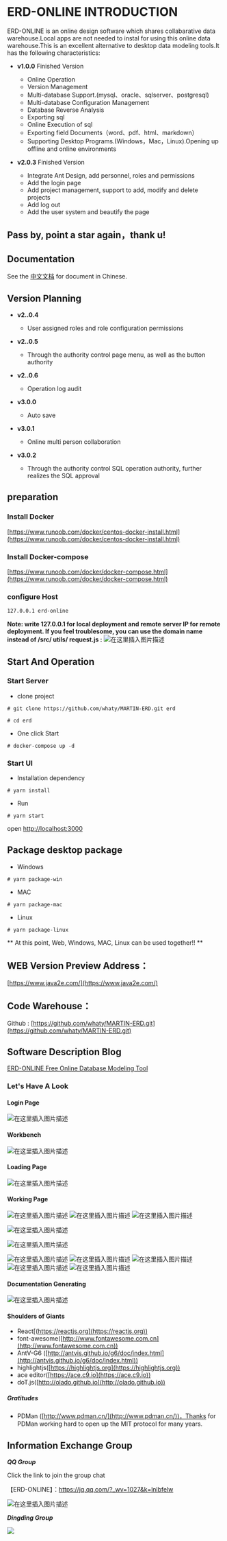 
# ERD-ONLINE INTRODUCTION
ERD-ONLINE is an online design software which shares collabarative data warehouse.Local apps are not needed to instal for using this online data warehouse.This is an excellent alternative to desktop data modeling tools.It has the following characteristics:
- **v1.0.0** Finished Version
	 - Online Operation
	 - Version Management
	 - Multi-database Support.(mysql、oracle、sqlserver、postgresql)
	 - Multi-database Configuration Management
	 - Database Reverse Analysis
	 - Exporting sql
	 - Online Execution of sql
	 - Exporting field Documents（word、pdf、html、markdown）
	 - Supporting Desktop Programs.(Windows，Mac，Linux).Opening up offline and online environments

- **v2.0.3** Finished Version
	 - Integrate Ant Design, add personnel, roles and permissions
	 - Add the login page
	 - Add project management, support to add, modify and delete projects
	 - Add log out
	 - Add the user system and beautify the page

## Pass by, point a star again，thank u!

## Documentation
 See the [中文文档](./README_CN.md) for document in Chinese.

## Version Planning
- **v2..0.4**
	-  User assigned roles and role configuration permissions

- **v2..0.5**
	-  Through the authority control page menu, as well as the button authority


- **v2..0.6**
	-  Operation log audit

- **v3.0.0**
	- 	Auto save

- **v3.0.1**
	- 	Online multi person collaboration
	
- **v3.0.2**
	- 	Through the authority control SQL operation authority, further realizes the SQL approval

 ## preparation

### Install Docker
[https://www.runoob.com/docker/centos-docker-install.html](https://www.runoob.com/docker/centos-docker-install.html)

### Install Docker-compose
[https://www.runoob.com/docker/docker-compose.html](https://www.runoob.com/docker/docker-compose.html)

### configure Host
```bash
127.0.0.1 erd-online
```
 **Note: write 127.0.0.1 for local deployment and remote server IP for remote deployment. If you feel troublesome, you can use the domain name instead of /src/ utils/ request.js :**
 ![在这里插入图片描述](https://img-blog.csdnimg.cn/2020113017231535.png?x-oss-process=image/watermark,type_ZmFuZ3poZW5naGVpdGk,shadow_10,text_aHR0cHM6Ly9ibG9nLmNzZG4ubmV0L3FxXzMwMDU0OTYx,size_16,color_FFFFFF,t_70)


## Start And Operation
### Start Server
- clone project
```shell script
# git clone https://github.com/whaty/MARTIN-ERD.git erd

# cd erd

```
- One click Start
```shell script
# docker-compose up -d

```

### Start UI
- Installation dependency
```shell script
# yarn install
```

- Run

```
# yarn start
```
open [http://localhost:3000](http://localhost:3000)

## Package desktop package

- Windows
```
# yarn package-win
```

- MAC
```
# yarn package-mac
```

- Linux
```
# yarn package-linux
```

** At this point, Web, Windows, MAC, Linux can be used together!! **

## WEB Version Preview Address：

[https://www.java2e.com/](https://www.java2e.com/)

## Code Warehouse：

Github : [https://github.com/whaty/MARTIN-ERD.git](https://github.com/whaty/MARTIN-ERD.git)

## Software Description Blog

[ERD-ONLINE Free Online Database Modeling Tool](https://my.oschina.net/martin88/blog/4719346 "ERD-ONLINE Free Online Database Modeling Tool")


###  Let's Have A Look

#### Login Page
![在这里插入图片描述](https://img-blog.csdnimg.cn/2020111611212547.png?x-oss-process=image/watermark,type_ZmFuZ3poZW5naGVpdGk,shadow_10,text_aHR0cHM6Ly9ibG9nLmNzZG4ubmV0L3FxXzMwMDU0OTYx,size_16,color_FFFFFF,t_70#pic_center)
#### Workbench
![在这里插入图片描述](https://img-blog.csdnimg.cn/20201116112149167.png?x-oss-process=image/watermark,type_ZmFuZ3poZW5naGVpdGk,shadow_10,text_aHR0cHM6Ly9ibG9nLmNzZG4ubmV0L3FxXzMwMDU0OTYx,size_16,color_FFFFFF,t_70#pic_center)


#### Loading Page
![在这里插入图片描述](https://img-blog.csdnimg.cn/20201116112328963.png?x-oss-process=image/watermark,type_ZmFuZ3poZW5naGVpdGk,shadow_10,text_aHR0cHM6Ly9ibG9nLmNzZG4ubmV0L3FxXzMwMDU0OTYx,size_16,color_FFFFFF,t_70#pic_center)



#### Working Page
![在这里插入图片描述](https://img-blog.csdnimg.cn/20201116112229639.png?x-oss-process=image/watermark,type_ZmFuZ3poZW5naGVpdGk,shadow_10,text_aHR0cHM6Ly9ibG9nLmNzZG4ubmV0L3FxXzMwMDU0OTYx,size_16,color_FFFFFF,t_70#pic_center)
![在这里插入图片描述](https://img-blog.csdnimg.cn/20201116112755606.png?x-oss-process=image/watermark,type_ZmFuZ3poZW5naGVpdGk,shadow_10,text_aHR0cHM6Ly9ibG9nLmNzZG4ubmV0L3FxXzMwMDU0OTYx,size_16,color_FFFFFF,t_70#pic_center)
![在这里插入图片描述](https://img-blog.csdnimg.cn/20201116112815724.png?x-oss-process=image/watermark,type_ZmFuZ3poZW5naGVpdGk,shadow_10,text_aHR0cHM6Ly9ibG9nLmNzZG4ubmV0L3FxXzMwMDU0OTYx,size_16,color_FFFFFF,t_70#pic_center)

![在这里插入图片描述](https://img-blog.csdnimg.cn/20201116113101826.png?x-oss-process=image/watermark,type_ZmFuZ3poZW5naGVpdGk,shadow_10,text_aHR0cHM6Ly9ibG9nLmNzZG4ubmV0L3FxXzMwMDU0OTYx,size_16,color_FFFFFF,t_70#pic_center)


![在这里插入图片描述](https://img-blog.csdnimg.cn/20201116113031403.png?x-oss-process=image/watermark,type_ZmFuZ3poZW5naGVpdGk,shadow_10,text_aHR0cHM6Ly9ibG9nLmNzZG4ubmV0L3FxXzMwMDU0OTYx,size_16,color_FFFFFF,t_70#pic_center)

![在这里插入图片描述](https://img-blog.csdnimg.cn/20201116113144719.png?x-oss-process=image/watermark,type_ZmFuZ3poZW5naGVpdGk,shadow_10,text_aHR0cHM6Ly9ibG9nLmNzZG4ubmV0L3FxXzMwMDU0OTYx,size_16,color_FFFFFF,t_70#pic_center)
![在这里插入图片描述](https://img-blog.csdnimg.cn/20201116113205515.png?x-oss-process=image/watermark,type_ZmFuZ3poZW5naGVpdGk,shadow_10,text_aHR0cHM6Ly9ibG9nLmNzZG4ubmV0L3FxXzMwMDU0OTYx,size_16,color_FFFFFF,t_70#pic_center)
![在这里插入图片描述](https://img-blog.csdnimg.cn/20201116113225911.png?x-oss-process=image/watermark,type_ZmFuZ3poZW5naGVpdGk,shadow_10,text_aHR0cHM6Ly9ibG9nLmNzZG4ubmV0L3FxXzMwMDU0OTYx,size_16,color_FFFFFF,t_70#pic_center)
![在这里插入图片描述](https://img-blog.csdnimg.cn/20201116113436813.png?x-oss-process=image/watermark,type_ZmFuZ3poZW5naGVpdGk,shadow_10,text_aHR0cHM6Ly9ibG9nLmNzZG4ubmV0L3FxXzMwMDU0OTYx,size_16,color_FFFFFF,t_70#pic_center)
![在这里插入图片描述](https://img-blog.csdnimg.cn/20201116113451323.png?x-oss-process=image/watermark,type_ZmFuZ3poZW5naGVpdGk,shadow_10,text_aHR0cHM6Ly9ibG9nLmNzZG4ubmV0L3FxXzMwMDU0OTYx,size_16,color_FFFFFF,t_70#pic_center)




#### Documentation Generating
![在这里插入图片描述](https://img-blog.csdnimg.cn/20201105173536907.png?x-oss-process=image/watermark,type_ZmFuZ3poZW5naGVpdGk,shadow_10,text_aHR0cHM6Ly9ibG9nLmNzZG4ubmV0L3FxXzMwMDU0OTYx,size_16,color_FFFFFF,t_70#pic_center)


####  Shoulders of Giants

- React[(https://reactjs.org](https://reactjs.org))
- font-awesome([http://www.fontawesome.com.cn](http://www.fontawesome.com.cn))
- AntV-G6 ([http://antvis.github.io/g6/doc/index.html](http://antvis.github.io/g6/doc/index.html)) 
- highlightjs([https://highlightjs.org](https://highlightjs.org))
- ace editor([https://ace.c9.io](https://ace.c9.io))
- doT.js([http://olado.github.io](http://olado.github.io))

##### Gratitudes
- PDMan ([http://www.pdman.cn/](http://www.pdman.cn/))，Thanks for PDMan  working hard to open up the MIT protocol for many years.




## Information Exchange Group
***QQ Group***

Click the link to join the group chat

【ERD-ONLINE】：https://jq.qq.com/?_wv=1027&k=lnlbfelw

![在这里插入图片描述](https://img-blog.csdnimg.cn/2020111611001565.png?x-oss-process=image/watermark,type_ZmFuZ3poZW5naGVpdGk,shadow_10,text_aHR0cHM6Ly9ibG9nLmNzZG4ubmV0L3FxXzMwMDU0OTYx,size_16,color_FFFFFF,t_70#pic_center)



***Dingding Group***

![](https://img-blog.csdnimg.cn/img_convert/1d01b1b76d64ea8129fa4a4ac0d5e517.png)




 
